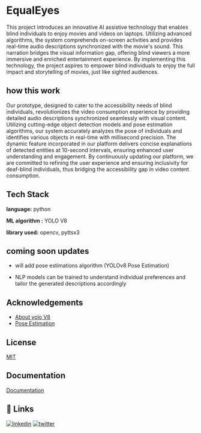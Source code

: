 
# EqualEyes
This project introduces an innovative AI assistive technology that enables blind individuals to enjoy movies and videos on laptops. Utilizing advanced algorithms, the system comprehends on-screen activities and provides real-time audio descriptions synchronized with the movie's sound. This narration bridges the visual information gap, offering blind viewers a more immersive and enriched entertainment experience. By implementing this technology, the project aspires to empower blind individuals to enjoy the full impact and storytelling of movies, just like sighted audiences.
## how this work

Our prototype, designed to cater to the accessibility needs of blind individuals, revolutionizes the video consumption experience by providing detailed audio descriptions synchronized seamlessly with visual content. Utilizing cutting-edge object detection models and pose estimation algorithms, our system accurately analyzes the pose of individuals and identifies various objects in real-time with millisecond precision. The dynamic feature incorporated in our platform delivers concise explanations of detected entities at 10-second intervals, ensuring enhanced user understanding and engagement. By continuously updating our platform, we are committed to refining the user experience and ensuring inclusivity for deaf-blind individuals, thus bridging the accessibility gap in video content consumption.
## Tech Stack

**language:** python

**ML algorithm :** YOLO V8 

**library used:** opencv, pyttsx3




## coming soon updates 
- will add pose estimations algorithm (YOLOv8 Pose Estimation)

- NLP models can be trained to understand individual preferences and tailor the generated descriptions accordingly
## Acknowledgements

 - [About yolo V8](https://docs.ultralytics.com/)
 - [Pose Estimation](https://docs.ultralytics.com/tasks/pose/)
 
## License

[MIT](https://github.com/navajyoth-puthalath13/EqualEyes/commit/43718f815cd7b0ba1129859f31354b525e893bf8)


## Documentation

[Documentation](https://drive.google.com/file/d/1Y6YJWiWQhcB-MngmEviTZfuQKBJ7Ya_y/view?usp=sharing)


## 🔗 Links
[![linkedin](https://img.shields.io/badge/linkedin-0A66C2?style=for-the-badge&logo=linkedin&logoColor=white)](https://www.linkedin.com/in/navajyoth-puthalath-78a111227/)
[![twitter](https://img.shields.io/badge/twitter-1DA1F2?style=for-the-badge&logo=twitter&logoColor=white)](https://twitter.com/putalath)



